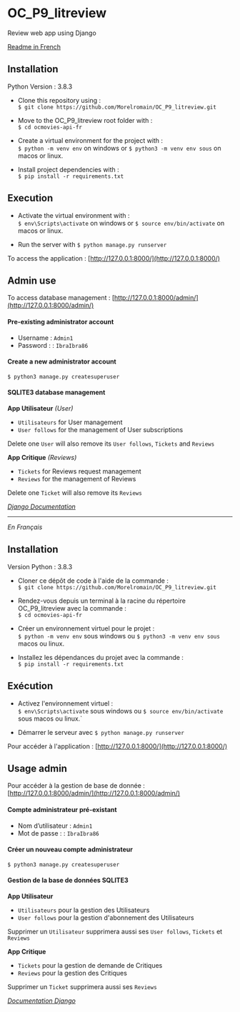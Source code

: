 # OC_P9_litreview
Review web app using Django

[Readme in French](#français)  

## Installation

Python Version : 3.8.3  

- Clone this repository using :  
`$ git clone https://github.com/Morelromain/OC_P9_litreview.git`

- Move to the OC_P9_litreview root folder with :  
`$ cd ocmovies-api-fr`

- Create a virtual environment for the project with :  
`$ python -m venv env` on windows or `$ python3 -m venv env sous` on macos or linux.

- Install project dependencies with :  
`$ pip install -r requirements.txt`

## Execution

- Activate the virtual environment with :  
`$ env\Scripts\activate` on windows or `$ source env/bin/activate` on macos or linux.

- Run the server with `$ python manage.py runserver`

To access the application : [http://127.0.0.1:8000/](http://127.0.0.1:8000/)

## Admin use

To access database management : [http://127.0.0.1:8000/admin/](http://127.0.0.1:8000/admin/)

#### Pre-existing administrator account
- Username : `Admin1`
- Password : : `IbraIbra86`

#### Create a new administrator account

`$ python3 manage.py createsuperuser`

#### SQLITE3 database management

__App Utilisateur__  *(User)*

- `Utilisateurs` for User management
- `User follows` for the management of User subscriptions

Delete one `User` will also remove its `User follows`, `Tickets` and `Reviews`

__App Critique__  *(Reviews)*

- `Tickets` for Reviews request management
- `Reviews` for the management of Reviews

Delete one `Ticket` will also remove its `Reviews`

*[Django Documentation](https://docs.djangoproject.com/en/3.1/)*

---

<a name="français"></a>*En Français*

## Installation

Version Python : 3.8.3  

- Cloner ce dépôt de code à l'aide de la commande :  
`$ git clone https://github.com/Morelromain/OC_P9_litreview.git`

- Rendez-vous depuis un terminal à la racine du répertoire OC_P9_litreview avec la commande :  
`$ cd ocmovies-api-fr`

- Créer un environnement virtuel pour le projet :  
`$ python -m venv env` sous windows ou `$ python3 -m venv env sous` macos ou linux.

- Installez les dépendances du projet avec la commande :  
`$ pip install -r requirements.txt`

## Exécution

- Activez l'environnement virtuel :  
`$ env\Scripts\activate` sous windows ou `$ source env/bin/activate` sous macos ou linux.`

- Démarrer le serveur avec `$ python manage.py runserver`

Pour accéder à l'application : [http://127.0.0.1:8000/](http://127.0.0.1:8000/)

## Usage admin

Pour accéder à la gestion de base de donnée : [http://127.0.0.1:8000/admin/](http://127.0.0.1:8000/admin/)

#### Compte administrateur pré-existant
- Nom d’utilisateur : `Admin1`
- Mot de passe : : `IbraIbra86`

#### Créer un nouveau compte administrateur

`$ python3 manage.py createsuperuser`

#### Gestion de la base de données SQLITE3

__App Utilisateur__  

- `Utilisateurs` pour la gestion des Utilisateurs
- `User follows` pour la gestion d'abonnement des Utilisateurs

Supprimer un `Utilisateur` supprimera aussi ses `User follows`, `Tickets` et `Reviews`

__App Critique__  

- `Tickets` pour la gestion de demande de Critiques
- `Reviews` pour la gestion des Critiques

Supprimer un `Ticket` supprimera aussi ses `Reviews`

*[Documentation Django](https://docs.djangoproject.com/fr/3.1/)*